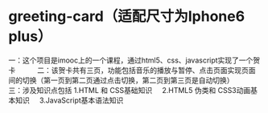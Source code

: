 # greeting-card（适配尺寸为Iphone6 plus）
一：这个项目是imooc上的一个课程，通过html5、css、javascript实现了一个贺卡          
二：该贺卡共有三页，功能包括音乐的播放与暂停、点击页面实现页面间的切换（第一页到第二页通过点击切换，第二页到第三页是自动切换）         
三：涉及知识点包括 1.HTML 和 CSS基础知识      2.HTML5 伪类和 CSS3动画基本知识      3.JavaScript基本语法知识

